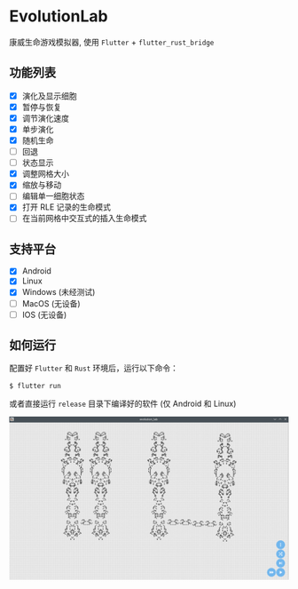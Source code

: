 # EvolutionLab

康威生命游戏模拟器, 使用 `Flutter` + `flutter_rust_bridge`

## 功能列表

- [x] 演化及显示细胞
- [x] 暂停与恢复
- [x] 调节演化速度
- [x] 单步演化
- [x] 随机生命
- [ ] 回退
- [ ] 状态显示
- [x] 调整网格大小
- [x] 缩放与移动
- [ ] 编辑单一细胞状态
- [x] 打开 RLE 记录的生命模式
- [ ] 在当前网格中交互式的插入生命模式

## 支持平台

- [x] Android
- [x] Linux
- [x] Windows (未经测试)
- [ ] MacOS (无设备)
- [ ] IOS (无设备)

## 如何运行

配置好 `Flutter` 和 `Rust` 环境后，运行以下命令：

```
$ flutter run
```

或者直接运行 `release` 目录下编译好的软件 (仅 Android 和 Linux)

![](release/Screenshot_20221218_230458.png)
